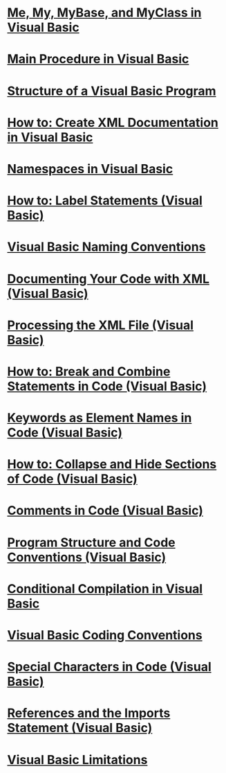 # [Me, My, MyBase, and MyClass in Visual Basic](me-my-mybase-and-myclass.md)
# [Main Procedure in Visual Basic](main-procedure.md)
# [Structure of a Visual Basic Program](structure-of-a-visual-basic-program.md)
# [How to: Create XML Documentation in Visual Basic](how-to-create-xml-documentation.md)
# [Namespaces in Visual Basic](namespaces.md)
# [How to: Label Statements (Visual Basic)](how-to-label-statements.md)
# [Visual Basic Naming Conventions](naming-conventions.md)
# [Documenting Your Code with XML (Visual Basic)](documenting-your-code-with-xml.md)
# [Processing the XML File (Visual Basic)](processing-the-xml-file.md)
# [How to: Break and Combine Statements in Code (Visual Basic)](how-to-break-and-combine-statements-in-code.md)
# [Keywords as Element Names in Code (Visual Basic)](keywords-as-element-names-in-code.md)
# [How to: Collapse and Hide Sections of Code (Visual Basic)](how-to-collapse-and-hide-sections-of-code.md)
# [Comments in Code (Visual Basic)](comments-in-code.md)
# [Program Structure and Code Conventions (Visual Basic)](program-structure-and-code-conventions.md)
# [Conditional Compilation in Visual Basic](conditional-compilation.md)
# [Visual Basic Coding Conventions](coding-conventions.md)
# [Special Characters in Code (Visual Basic)](special-characters-in-code.md)
# [References and the Imports Statement (Visual Basic)](references-and-the-imports-statement.md)
# [Visual Basic Limitations](limitations.md)
